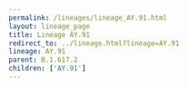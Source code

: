 ```yaml
---
permalink: /lineages/lineage_AY.91.html
layout: lineage_page
title: Lineage AY.91
redirect_to: ../lineage.html?lineage=AY.91
lineage: AY.91
parent: B.1.617.2
children: ['AY.91']
---
```


